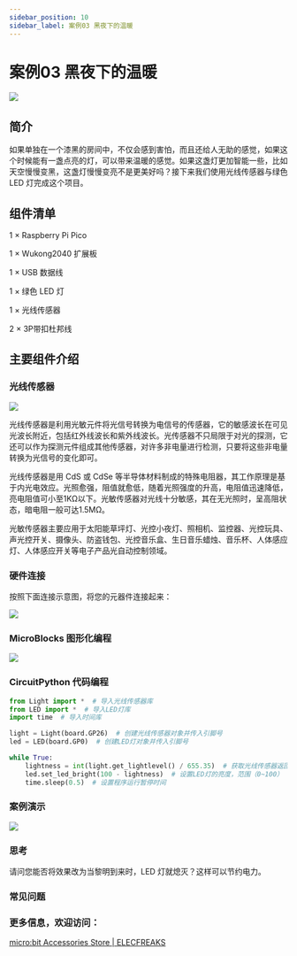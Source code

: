 ```yaml
---
sidebar_position: 10
sidebar_label: 案例03 黑夜下的温暖
---
```


# 案例03 黑夜下的温暖

![](https://wiki-media-ef.oss-cn-hongkong.aliyuncs.com/docs/pico/wukong2040/raspberry-pi-pico-inventors-kit/images/wukong2040-inventors-case03-01.png)

## 简介

如果单独在一个漆黑的房间中，不仅会感到害怕，而且还给人无助的感觉，如果这个时候能有一盏点亮的灯，可以带来温暖的感觉。如果这盏灯更加智能一些，比如天空慢慢变黑，这盏灯慢慢变亮不是更美好吗？接下来我们使用光线传感器与绿色 LED 灯完成这个项目。

## 组件清单

1 × Raspberry Pi Pico

1 × Wukong2040 扩展板

1 × USB 数据线

1 × 绿色 LED 灯

1 × 光线传感器

2 × 3P带扣杜邦线

## 主要组件介绍

### 光线传感器

![](https://wiki-media-ef.oss-cn-hongkong.aliyuncs.com/docs/pico/wukong2040/raspberry-pi-pico-inventors-kit/images/pico-beginner-kit-30.png)

光线传感器是利用光敏元件将光信号转换为电信号的传感器，它的敏感波长在可见光波长附近，包括红外线波长和紫外线波长。光传感器不只局限于对光的探测，它还可以作为探测元件组成其他传感器，对许多非电量进行检测，只要将这些非电量转换为光信号的变化即可。

光线传感器是用 CdS 或 CdSe 等半导体材料制成的特殊电阻器，其工作原理是基于内光电效应。光照愈强，阻值就愈低，随着光照强度的升高，电阻值迅速降低，亮电阻值可小至1KΩ以下。光敏传感器对光线十分敏感，其在无光照时，呈高阻状态，暗电阻一般可达1.5MΩ。

光敏传感器主要应用于太阳能草坪灯、光控小夜灯、照相机、监控器、光控玩具、声光控开关、摄像头、防盗钱包、光控音乐盒、生日音乐蜡烛、音乐杯、人体感应灯、人体感应开关等电子产品光自动控制领域。

### 硬件连接

按照下面连接示意图，将您的元器件连接起来：

![](https://wiki-media-ef.oss-cn-hongkong.aliyuncs.com/docs/pico/wukong2040/raspberry-pi-pico-inventors-kit/images/wukong2040-inventors-case03-05.png)

### MicroBlocks 图形化编程

![](https://wiki-media-ef.oss-cn-hongkong.aliyuncs.com/docs/pico/wukong2040/raspberry-pi-pico-inventors-kit/images/wukong2040-inventors-case03-04.png)

### CircuitPython 代码编程

```python
from Light import *  # 导入光线传感器库
from LED import *  # 导入LED灯库
import time  # 导入时间库

light = Light(board.GP26)  # 创建光线传感器对象并传入引脚号
led = LED(board.GP0)  # 创建LED灯对象并传入引脚号

while True:
    lightness = int(light.get_lightlevel() / 655.35)  # 获取光线传感器返回值并做映射到（0~100），返回值范围（0~65535）
    led.set_led_bright(100 - lightness)  # 设置LED灯的亮度，范围（0~100）
    time.sleep(0.5)  # 设置程序运行暂停时间
```

### 案例演示

![](https://wiki-media-ef.oss-cn-hongkong.aliyuncs.com/docs/pico/wukong2040/raspberry-pi-pico-inventors-kit/images/wukong2040-inventors-kit-case03-06.gif)

### 思考

请问您能否将效果改为当黎明到来时，LED 灯就熄灭？这样可以节约电力。

### 常见问题



### 更多信息，欢迎访问：

[micro:bit Accessories Store | ELECFREAKS](https://www.elecfreaks.com/)
